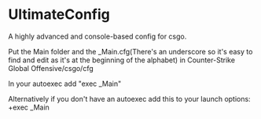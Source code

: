 # UltimateConfig
A highly advanced and console-based config for csgo.

Put the Main folder and the _Main.cfg(There's an underscore so it's easy to find and edit as it's at the beginning of the alphabet) in Counter-Strike Global Offensive/csgo/cfg

In your autoexec add "exec _Main"

Alternatively if you don't have an autoexec add this to your launch options:
+exec _Main
